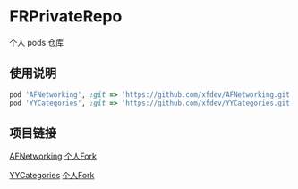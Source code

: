 # FRPrivateRepo
个人 pods 仓库

## 使用说明

```ruby
pod 'AFNetworking', :git => 'https://github.com/xfdev/AFNetworking.git'    
pod 'YYCategories', :git => 'https://github.com/xfdev/YYCategories.git'


```



## 项目链接

[AFNetworking](https://github.com/AFNetworking/AFNetworking)		[个人Fork](https://github.com/xfdev/AFNetworking)

[YYCategories](https://github.com/ibireme/YYCategories)		[个人Fork](https://github.com/xfdev/YYCategories)





